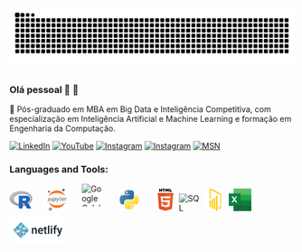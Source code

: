 ![Snake animation](https://github.com/ppelino/ppelino/blob/output/github-contribution-grid-snake.svg)


### Olá pessoal 👋 👋

🌱 Pós-graduado em MBA em Big Data e Inteligência Competitiva, com especialização em Inteligência Artificial e Machine Learning e formação em Engenharia da Computação.

[![LinkedIn](https://img.shields.io/badge/LinkedIn-Profile-blue?style=flat-square&logo=linkedin)](https://www.linkedin.com/in/edsonbrazDados/)
[![YouTube](https://img.shields.io/badge/YouTube-Subscribe-red?style=flat&logo=youtube)](https://www.youtube.com/channel/UCLizQpstB13MzVTq6Cc4AUg)
[![Instagram](https://img.shields.io/badge/Instagram-%40edsongbraz-%23E4405F?style=flat&logo=instagram)](https://www.instagram.com/edsongbraz)
[![Instagram](https://img.shields.io/badge/Instagram-%40engestedsonbraz-orange)](https://www.instagram.com/engestedsonbraz/)
[![MSN](https://img.shields.io/badge/MSN-hotmail.com-%230072C6?style=flat&logo=microsoft)](mailto:ppelino@hotmail.com)

<h3 align="left">Languages and Tools:</h3>
<div>
    <img src="https://raw.githubusercontent.com/devicons/devicon/master/icons/r/r-original.svg" alt="R" width="40" height="40" style="display: inline-block; margin-right: 20px;"/>
    <img src="https://raw.githubusercontent.com/github/explore/main/topics/jupyter-notebook/jupyter-notebook.png" alt="Jupyter Notebook" width="40" height="40" style="display: inline-block; margin-right: 20px;"/>
    <img src="https://colab.research.google.com/img/colab_favicon_256px.png" alt="Google Colab" width="40" height="40" style="display: inline-block; margin-right: 20px;"/>
    <img src="https://raw.githubusercontent.com/github/explore/main/topics/python/python.png" alt="Python" width="40" height="40" style="display: inline-block; margin-right: 20px;"/>
    <img src="https://raw.githubusercontent.com/devicons/devicon/master/icons/html5/html5-original-wordmark.svg" alt="HTML" width="40" height="40" style="display: inline-block;"/>
    <img src="https://cdn.jsdelivr.net/gh/devicons/devicon/icons/mysql/mysql-original.svg" alt="SQL" width="40" height="40" style="display: inline-block;"/>
    <img src="https://github.com/ppelino/ppelino/blob/main/Microsoft-Power-BI-Logo_PNG2.png" alt="Power BI" width="40" height="40" />
    <img src="https://github.com/ppelino/ppelino/blob/main/excel-5963669_1280.png" alt="Excel" width="40" height="40" />
    <a href="https://portfolio-do-edsonbraz.netlify.app/" target="_blank">
    <img src="netlify_logo_icon_169924.png" alt="Netlify Logo" width="100" />
</a>

   
</div>
